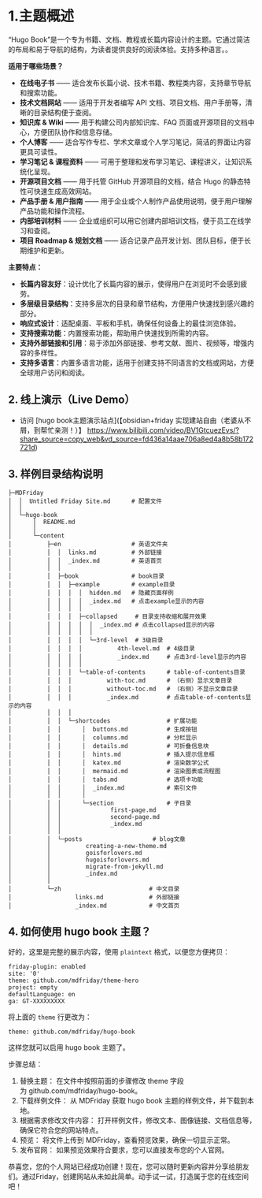 
# 1.主题概述

“Hugo Book”是一个专为书籍、文档、教程或长篇内容设计的主题。它通过简洁的布局和易于导航的结构，为读者提供良好的阅读体验。支持多种语言。。

**适用于哪些场景？**

- **在线电子书** —— 适合发布长篇小说、技术书籍、教程类内容，支持章节导航和搜索功能。
- **技术文档网站** —— 适用于开发者编写 API 文档、项目文档、用户手册等，清晰的目录结构便于查阅。
- **知识库 & Wiki** —— 用于构建公司内部知识库、FAQ 页面或开源项目的文档中心，方便团队协作和信息存储。
- **个人博客** —— 适合写作专栏、学术文章或个人学习笔记，简洁的界面让内容更具可读性。
- **学习笔记 & 课程资料** —— 可用于整理和发布学习笔记、课程讲义，让知识系统化呈现。
- **开源项目文档** —— 用于托管 GitHub 开源项目的文档，结合 Hugo 的静态特性可快速生成高效网站。
- **产品手册 & 用户指南** —— 用于企业或个人制作产品使用说明，便于用户理解产品功能和操作流程。
- **内部培训材料** —— 企业或组织可以用它创建内部培训文档，便于员工在线学习和查阅。
- **项目 Roadmap & 规划文档** —— 适合记录产品开发计划、团队目标，便于长期维护和更新。


**主要特点：**

- **长篇内容友好**：设计优化了长篇内容的展示，使得用户在浏览时不会感到疲劳。
- **多层级目录结构**：支持多层次的目录和章节结构，方便用户快速找到感兴趣的部分。
- **响应式设计**：适配桌面、平板和手机，确保任何设备上的最佳浏览体验。
- **支持搜索功能**：内置搜索功能，帮助用户快速找到所需的内容。
- **支持外部链接和引用**：易于添加外部链接、参考文献、图片、视频等，增强内容的多样性。
- **支持多语言**：内置多语言功能，适用于创建支持不同语言的文档或网站，方便全球用户访问和阅读。

## 2. 线上演示（Live Demo）

- 访问 [hugo book主题演示站点](【obsidian+friday 实现建站自由（老婆从不屑，到帮忙亲测！）】 https://www.bilibili.com/video/BV1GtcuezEvs/?share_source=copy_web&vd_source=fd436a14aae706a8ed4a8b58b172721d)

## 3. 样例目录结构说明


```plaintext
├─MDFriday
│  │  Untitled Friday Site.md      # 配置文件
│  │
│  └─hugo-book
│      │  README.md
│      │
│      └─content
│          ├─en                    # 英语文件夹
│          │  │  links.md          # 外部链接
│          │  │  _index.md         # 英语首页
│          │  │
│          │  ├─book               # book目录
│          │  │  ├─example         # example目录
│          │  │  │  │  hidden.md   # 隐藏页面样例
│          │  │  │  │  _index.md   # 点击example显示的内容
│          │  │  │  │
│          │  │  │  ├─collapsed     # 目录支持收缩和展开效果
│          │  │  │  │  │  _index.md # 点击collapsed显示的内容
│          │  │  │  │  │
│          │  │  │  │  └─3rd-level  # 3级目录
│          │  │  │  │          4th-level.md  # 4级目录
│          │  │  │  │          _index.md     # 点击3rd-level显示的内容
│          │  │  │  │
│          │  │  │  └─table-of-contents      # table-of-contents目录
│          │  │  │          with-toc.md      # （右侧）显示文章目录
│          │  │  │          without-toc.md   # （右侧）不显示文章目录
│          │  │  │          _index.md        # 点击table-of-contents显示的内容
│          │  │  │
│          │  │  └─shortcodes                # 扩展功能
│          │  │      │  buttons.md           # 生成按钮
│          │  │      │  columns.md           # 分栏显示
│          │  │      │  details.md           # 可折叠信息块
│          │  │      │  hints.md             # 插入提示信息框
│          │  │      │  katex.md             # 渲染数学公式
│          │  │      │  mermaid.md           # 渲染图表或流程图
│          │  │      │  tabs.md              # 选项卡功能
│          │  │      │  _index.md            # 索引文件
│          │  │      │
│          │  │      └─section               # 子目录
│          │  │              first-page.md   
│          │  │              second-page.md
│          │  │              _index.md
│          │  │
│          │  └─posts                    # blog文章    
│          │          creating-a-new-theme.md
│          │          goisforlovers.md
│          │          hugoisforlovers.md
│          │          migrate-from-jekyll.md
│          │          _index.md
│          │
│          └─zh                         # 中文目录
│                  links.md             # 外部链接
│                  _index.md            # 中文首页
```
## 4. 如何使用 hugo book 主题？

好的，这里是完整的展示内容，使用 `plaintext` 格式，以便您方便拷贝：

```plaintext
friday-plugin: enabled
site: '0'
theme: github.com/mdfriday/theme-hero
project: empty
defaultLanguage: en
ga: GT-XXXXXXXXX
```

将上面的 `theme` 行更改为：

```plaintext
theme: github.com/mdfriday/hugo-book
```

这样您就可以启用 hugo book 主题了。

步骤总结：

1. 替换主题： 在文件中按照前面的步骤修改 theme 字段为 github.com/mdfriday/hugo-book。
2. 下载样例文件： 从 MDFriday 获取 hugo book 主题的样例文件，并下载到本地。
3. 根据需求修改文件内容： 打开样例文件，修改文本、图像链接、文档信息等，确保它符合您的网站特点。
4. 预览： 将文件上传到 MDFriday，查看预览效果，确保一切显示正常。
5. 发布官网： 如果预览效果符合要求，您可以直接发布您的个人官网。


恭喜您，您的个人网站已经成功创建！现在，您可以随时更新内容并分享给朋友们。通过Friday，创建网站从未如此简单。动手试一试，打造属于您的在线空间吧！
